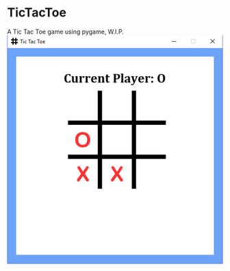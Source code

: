 # TicTacToe
A Tic Tac Toe game using pygame, W.I.P.
![Game Screen](https://github.com/HannahGuo/TicTacToe/blob/master/gameplay.PNG)
